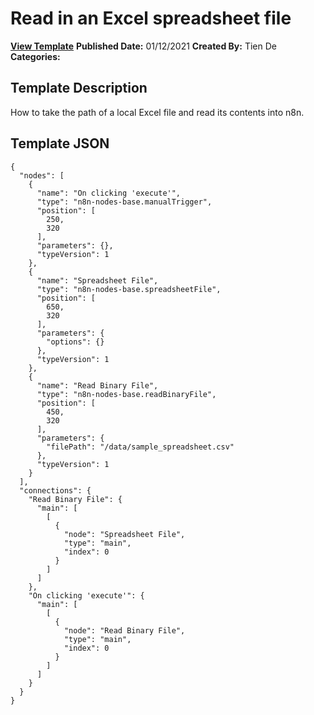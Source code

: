 # Read in an Excel spreadsheet file

**[View Template](https://n8n.io/workflows/890-/)**  **Published Date:** 01/12/2021  **Created By:** Tien De  **Categories:**   

## Template Description

How to take the path of a local Excel file and read its contents into n8n.

## Template JSON

```
{
  "nodes": [
    {
      "name": "On clicking 'execute'",
      "type": "n8n-nodes-base.manualTrigger",
      "position": [
        250,
        320
      ],
      "parameters": {},
      "typeVersion": 1
    },
    {
      "name": "Spreadsheet File",
      "type": "n8n-nodes-base.spreadsheetFile",
      "position": [
        650,
        320
      ],
      "parameters": {
        "options": {}
      },
      "typeVersion": 1
    },
    {
      "name": "Read Binary File",
      "type": "n8n-nodes-base.readBinaryFile",
      "position": [
        450,
        320
      ],
      "parameters": {
        "filePath": "/data/sample_spreadsheet.csv"
      },
      "typeVersion": 1
    }
  ],
  "connections": {
    "Read Binary File": {
      "main": [
        [
          {
            "node": "Spreadsheet File",
            "type": "main",
            "index": 0
          }
        ]
      ]
    },
    "On clicking 'execute'": {
      "main": [
        [
          {
            "node": "Read Binary File",
            "type": "main",
            "index": 0
          }
        ]
      ]
    }
  }
}
```
